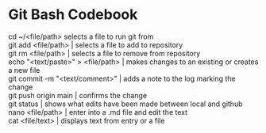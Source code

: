 # Git Bash Codebook  
cd ~/<file/path> selects a file to run git from  
git add <file/path> | selects a file to add to repository  
git rm <file/path> | selects a file to remove from repository  
echo "<text/paste>" > <file/path> | makes changes to an existing or creates a new file  
git commit -m "<text/comment>" | adds a note to the log marking the change  
git push origin main | confirms the change  
git status | shows what edits have been made between local and github  
nano <file/path> | enter into a .md file and edit the text  
cat <file/text> | displays text from entry or a file  

